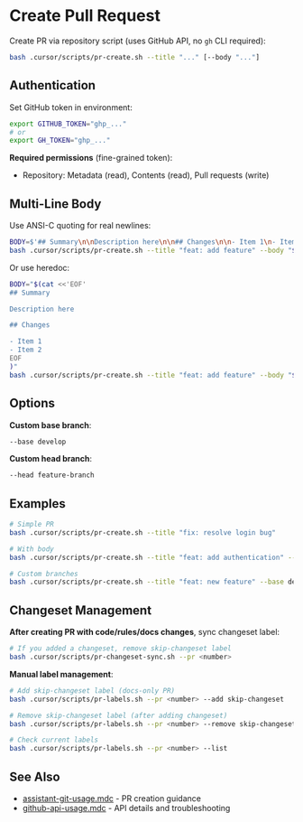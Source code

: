 # Create Pull Request

Create PR via repository script (uses GitHub API, no `gh` CLI required):

```bash
bash .cursor/scripts/pr-create.sh --title "..." [--body "..."]
```

## Authentication

Set GitHub token in environment:

```bash
export GITHUB_TOKEN="ghp_..."
# or
export GH_TOKEN="ghp_..."
```

**Required permissions** (fine-grained token):

- Repository: Metadata (read), Contents (read), Pull requests (write)

## Multi-Line Body

Use ANSI-C quoting for real newlines:

```bash
BODY=$'## Summary\n\nDescription here\n\n## Changes\n\n- Item 1\n- Item 2'
bash .cursor/scripts/pr-create.sh --title "feat: add feature" --body "$BODY"
```

Or use heredoc:

```bash
BODY="$(cat <<'EOF'
## Summary

Description here

## Changes

- Item 1
- Item 2
EOF
)"
bash .cursor/scripts/pr-create.sh --title "feat: add feature" --body "$BODY"
```

## Options

**Custom base branch**:

```bash
--base develop
```

**Custom head branch**:

```bash
--head feature-branch
```

## Examples

```bash
# Simple PR
bash .cursor/scripts/pr-create.sh --title "fix: resolve login bug"

# With body
bash .cursor/scripts/pr-create.sh --title "feat: add authentication" --body "Implements OAuth2 flow"

# Custom branches
bash .cursor/scripts/pr-create.sh --title "feat: new feature" --base develop --head feature-123
```

## Changeset Management

**After creating PR with code/rules/docs changes**, sync changeset label:

```bash
# If you added a changeset, remove skip-changeset label
bash .cursor/scripts/pr-changeset-sync.sh --pr <number>
```

**Manual label management**:

```bash
# Add skip-changeset label (docs-only PR)
bash .cursor/scripts/pr-labels.sh --pr <number> --add skip-changeset

# Remove skip-changeset label (after adding changeset)
bash .cursor/scripts/pr-labels.sh --pr <number> --remove skip-changeset

# Check current labels
bash .cursor/scripts/pr-labels.sh --pr <number> --list
```

## See Also

- [assistant-git-usage.mdc](../rules/assistant-git-usage.mdc) - PR creation guidance
- [github-api-usage.mdc](../rules/github-api-usage.mdc) - API details and troubleshooting
